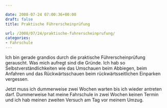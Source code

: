 ```yaml
---

date: 2008-07-24 07:00:36+00:00
draft: false
title: Praktische Führerscheinprüfung

url: /2008/07/24/praktische-fuhrerscheinprufung/
categories:
- Fahrschule
---
```


Ich bin gerade grandios durch die praktische Führerscheinprüfung gerauscht. Was mich aufregt sind die Gründe. Ich hab so Selbstverständlichkeiten wie das Umschauen beim Abbiegen, beim Anfahren und das Rückwärtsschauen beim rückwärtsseitlichen Einparken vergessen.

Jetzt muss ich dummerweise zwei Wochen warten bis ich wieder antreten darf. Dummerweise hat meine Fahrschule in zwei Wochen keinen Termin und ich hab meinen zweiten Versuch am Tag vor meinem Umzug.
